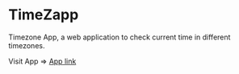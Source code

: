 # TimeZapp

Timezone App, a web application to check current time in different timezones.

Visit App => [App link](https://cp-timezapp.netlify.app/)
